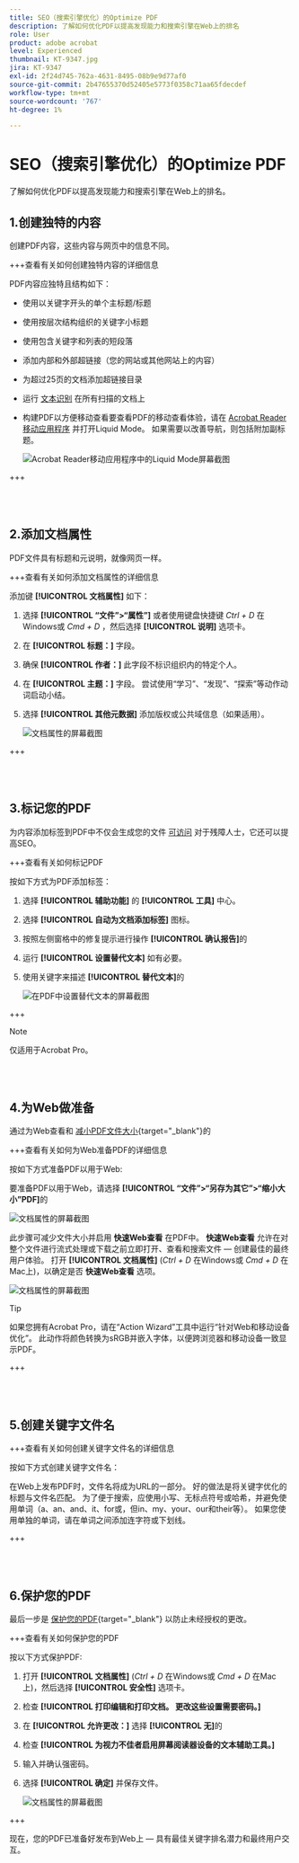 ```yaml
---
title: SEO（搜索引擎优化）的Optimize PDF
description: 了解如何优化PDF以提高发现能力和搜索引擎在Web上的排名
role: User
product: adobe acrobat
level: Experienced
thumbnail: KT-9347.jpg
jira: KT-9347
exl-id: 2f24d745-762a-4631-8495-08b9e9d77af0
source-git-commit: 2b47655370d52405e5773f0358c71aa65fdecdef
workflow-type: tm+mt
source-wordcount: '767'
ht-degree: 1%

---
```


# SEO（搜索引擎优化）的Optimize PDF

了解如何优化PDF以提高发现能力和搜索引擎在Web上的排名。

## 1.创建独特的内容

创建PDF内容，这些内容与网页中的信息不同。

+++查看有关如何创建独特内容的详细信息

PDF内容应独特且结构如下：

* 使用以关键字开头的单个主标题/标题
* 使用按层次结构组织的关键字小标题
* 使用包含关键字和列表的短段落
* 添加内部和外部超链接（您的网站或其他网站上的内容）
* 为超过25页的文档添加超链接目录
* 运行 [文本识别](https://experienceleague.adobe.com/docs/document-cloud-learn/acrobat-learning/getting-started/scan-and-ocr.html) 在所有扫描的文档上
* 构建PDF以方便移动查看要查看PDF的移动查看体验，请在 [Acrobat Reader移动应用程序](https://www.adobe.com/acrobat/mobile/acrobat-reader.html) 并打开Liquid Mode。 如果需要以改善导航，则包括附加副标题。

  ![Acrobat Reader移动应用程序中的Liquid Mode屏幕截图](../assets/optimizeseo1.png)

+++

<br> 

## 2.添加文档属性

PDF文件具有标题和元说明，就像网页一样。

+++查看有关如何添加文档属性的详细信息

添加键 **[!UICONTROL 文档属性]** 如下：

1. 选择 **[!UICONTROL “文件”>“属性”]** 或者使用键盘快捷键 *Ctrl + D* 在Windows或 *Cmd + D* ，然后选择 **[!UICONTROL 说明]** 选项卡。
1. 在 **[!UICONTROL 标题：]** 字段。
1. 确保 **[!UICONTROL 作者：]** 此字段不标识组织内的特定个人。
1. 在 **[!UICONTROL 主题：]** 字段。
尝试使用“学习”、“发现”、“探索”等动作动词启动小结。
1. 选择 **[!UICONTROL 其他元数据]** 添加版权或公共域信息（如果适用）。

   ![文档属性的屏幕截图](../assets/optimizeseo2.png)

+++

<br> 

## 3.标记您的PDF

为内容添加标签到PDF中不仅会生成您的文件 [可访问](https://experienceleague.adobe.com/docs/document-cloud-learn/acrobat-learning/advanced-tasks/accessibility.html) 对于残障人士，它还可以提高SEO。

+++查看有关如何标记PDF

按如下方式为PDF添加标签：

1. 选择 **[!UICONTROL 辅助功能]** 的 **[!UICONTROL 工具]** 中心。
1. 选择 **[!UICONTROL 自动为文档添加标签]** 图标。
1. 按照左侧窗格中的修复提示进行操作 **[!UICONTROL 确认报告]**&#x200B;的
1. 运行 **[!UICONTROL 设置替代文本]** 如有必要。
1. 使用关键字来描述 **[!UICONTROL 替代文本]**&#x200B;的

   ![在PDF中设置替代文本的屏幕截图](../assets/optimizeseo3.png)

+++

>[!NOTE]
>
>仅适用于Acrobat Pro。

<br> 

## 4.为Web做准备

通过为Web查看和 [减小PDF文件大小](https://www.adobe.com/acrobat/online/compress-pdf.html){target="_blank"}的

+++查看有关如何为Web准备PDF的详细信息

按如下方式准备PDF以用于Web:

要准备PDF以用于Web，请选择 **[!UICONTROL “文件”>“另存为其它”>“缩小大小”PDF]**&#x200B;的

![文档属性的屏幕截图](../assets/optimizeseo4.png)

此步骤可减少文件大小并启用 **快速Web查看** 在PDF中。 **快速Web查看** 允许在对整个文件进行流式处理或下载之前立即打开、查看和搜索文件 — 创建最佳的最终用户体验。 打开 **[!UICONTROL 文档属性]** (*Ctrl + D* 在Windows或 *Cmd + D* 在Mac上)，以确定是否 **快速Web查看** 选项。

![文档属性的屏幕截图](../assets/optimizeseo5.png)

>[!TIP]
>
>如果您拥有Acrobat Pro，请在“Action Wizard”工具中运行“针对Web和移动设备优化”。 此动作将颜色转换为sRGB并嵌入字体，以便跨浏览器和移动设备一致显示PDF。

+++

<br> 

## 5.创建关键字文件名

+++查看有关如何创建关键字文件名的详细信息

按如下方式创建关键字文件名：

在Web上发布PDF时，文件名将成为URL的一部分。 好的做法是将关键字优化的标题与文件名匹配。 为了便于搜索，应使用小写、无标点符号或哈希，并避免使用单词（a、an、and、it、for或，但in、my、your、our和their等）。 如果您使用单独的单词，请在单词之间添加连字符或下划线。

+++

<br> 

## 6.保护您的PDF

最后一步是 [保护您的PDF](https://www.adobe.com/acrobat/online/password-protect-pdf.html){target="_blank"} 以防止未经授权的更改。

+++查看有关如何保护您的PDF

按以下方式保护PDF:

1. 打开 **[!UICONTROL 文档属性]** (*Ctrl + D* 在Windows或 *Cmd + D* 在Mac上)，然后选择 **[!UICONTROL 安全性]** 选项卡。
1. 检查 **[!UICONTROL 打印编辑和打印文档。 更改这些设置需要密码。]**
1. 在 **[!UICONTROL 允许更改：]** 选择 **[!UICONTROL 无]**&#x200B;的
1. 检查 **[!UICONTROL 为视力不佳者启用屏幕阅读器设备的文本辅助工具。]**
1. 输入并确认强密码。
1. 选择 **[!UICONTROL 确定]** 并保存文件。

   ![文档属性的屏幕截图](../assets/optimizeseo6.png)

+++

现在，您的PDF已准备好发布到Web上 — 具有最佳关键字排名潜力和最终用户交互。
